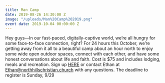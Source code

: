 ```yaml
---
title: Man Camp
date: 2019-08-26 14:30:00 Z
image: "/uploads/Man%20Camp%202019.png"
event date: 2019-10-04 00:00:00 Z
---
```


Hey guys—In our fast-paced, digitally-captive world, we’re all hungry for some face-to-face connection, right? For 24 hours this October, we’re getting away from it all to a beautiful camp about an hour north to enjoy some wide open outdoor spaces, connect with each other, and have some honest conversations about life and faith. Cost is $75 and includes lodging, meals and recreation.  Sign up [HERE](https://discovertogether.ccbchurch.com/goto/forms/272/responses/new) or contact Ethan at Ethan@northhillschristian.church with any questions. The deadline to register is Sunday, 9/29